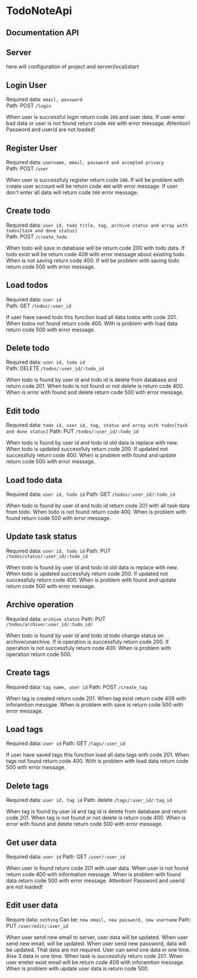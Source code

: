 # TodoNoteApi

## Documentation API

## Server

here will configuration of project and server(local)start

## Login User

Required data: `email, password`</br>
Path: POST `/login`

When user is successful login return code `200` and user data. If user enter bad data or user is not found return code `400` with error message.
Attention! Password and userid  are not loaded!

## Register User

Required data: `username, email, password and accepted privacy`</br>
Path: POST `/user`

When user is successfuly register return code `200`. If will be problem with create user account will be return code `400` with error message. If user don't enter all data will return code `500` error message.

## Create todo

Required data: `user id, todo title, tag, archive status and array with todos[task and done status]`</br>
Path: POST `/create_todo`

When todo will save in database will be return code 200 with todo data. If todo exist will be return code 409 with error message about existing todo. When is not saving return code 400. If will be problem with saving todo return code 500 with error message.

## Load todos

Required data: `user id`</br>
Path: GET `/todos/:user_id`

If user have saved todo this function load all data todos with code 201. When todos not found return code 400. With is problem with load data return code 500 with error message.

## Delete todo

Required data: `user id, todo id`</br>
Path: DELETE `/todos/:user_id/:todo_id`

When todo is found by user id and todo id is delete from database and return code 201. When todo is not found or not delete is return code 400. When is error with found and delete return code 500 with error message.

## Edit todo

Required data: `todo id, user id, tag, status and array with todos[task and done status]`
Path: PUT `/todos/:user_id/:todo_id`

When todo is found by user id and todo id old data is replace with new. When todo is updated successfuly return code 200. If updated not successfuly return code 400. When is problem with found and update return code 500 with error message.

## Load todo data

Required data: `user id, todo id`
Path: GET `/todos/:user_id/:todo_id`

When todo is found by user id and todo id return code 201 with all task data from todo. When todo is not found return code 400. When is problem with found return code 500 with error message.

## Update task status

Required data: `user id, todo id`
Path: PUT `/todos/status/:user_id/:todo_id`

When todo is found by user id and todo id old data is replace with new. When todo is updated successfuly return code 200. If updated not successfuly return code 400. When is problem with found and update return code 500 with error message.

## Archive operation

Requried data: `archive status`
Path: PUT `/todos/archive/:user_id/:todo_id/`

When todo is found by user id and todo id todo change status on archive/unarchive. If is operation is successfuly return code 200. If operation is not successfuly return code 400. When is problem with operation return code 500.

## Create tags

Required data: `tag name, user id`
Path: POST `/create_tag`

When tag is created return code 201. When tag exist return code 409 with inforamtion messgae. When is problem with save is return code 500 with error message.

## Load tags

Required data: `user id`
Path: GET `/tags/:user_id`

If user have saved tags this function load all data tags with code 201. When tags not found return code 400. With is problem with load data return code 500 with error message.

## Delete tags

Required data: `user id, tag id`
Path: delete `/tags/:user_id/:tag_id`

When tag is found by user id and tag id is delete from database and return code 201. When tag is not found or not delete is return code 400. When is error with found and delete return code 500 with error message.

## Get user data

Required data: `user id`
Path: GET `/user/:user_id`

When user is found return code 201 with user data. When user is not found return code 400 with information message. When is problem with found data return code 500 with error message.
Attention! Password and userid  are not loaded!

## Edit user data

Require data: `nothing`
Can be: `new email, new password, new username`
Path: PUT `/user/edit/:user_id`

When user send new email to server, user data will be updated. When user send new email, will be updated. When user send new password, data will be updated.
That data are not required. User can send one data in one time. Alse 3 data in one time. When task is successfuly return code 201. When user eneter exist email will be return code 409 with inforamtion message. When is problem with update user data is return code 500. 
